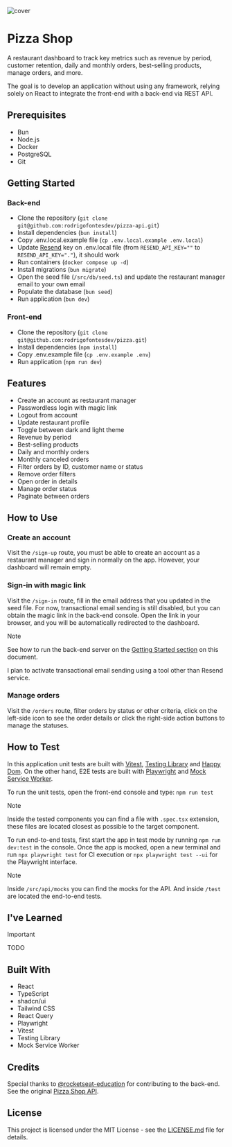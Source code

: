 ![cover](https://github.com/user-attachments/assets/d6b16526-c4d6-4f36-ae40-46e2c9aa34d1)

# Pizza Shop

A restaurant dashboard to track key metrics such as revenue by period, customer retention, daily and monthly orders, best-selling products, manage orders, and more.

The goal is to develop an application without using any framework, relying solely on React to integrate the front-end with a back-end via REST API.

## Prerequisites

- Bun
- Node.js
- Docker
- PostgreSQL
- Git

## Getting Started

### Back-end

- Clone the repository (`git clone git@github.com:rodrigofontesdev/pizza-api.git`)
- Install dependencies (`bun install`)
- Copy .env.local.example file (`cp .env.local.example .env.local`)
- Update [Resend](https://resend.com) key on .env.local file (from `RESEND_API_KEY=""` to `RESEND_API_KEY="."`), it should work
- Run containers (`docker compose up -d`)
- Install migrations (`bun migrate`)
- Open the seed file (`/src/db/seed.ts`) and update the restaurant manager email to your own email
- Populate the database (`bun seed`)
- Run application (`bun dev`)

### Front-end

- Clone the repository (`git clone git@github.com:rodrigofontesdev/pizza.git`)
- Install dependencies (`npm install`)
- Copy .env.example file (`cp .env.example .env`)
- Run application (`npm run dev`)

## Features

- Create an account as restaurant manager
- Passwordless login with magic link
- Logout from account
- Update restaurant profile
- Toggle between dark and light theme
- Revenue by period
- Best-selling products
- Daily and monthly orders
- Monthly canceled orders
- Filter orders by ID, customer name or status
- Remove order filters
- Open order in details
- Manage order status
- Paginate between orders

## How to Use

### Create an account

Visit the `/sign-up` route, you must be able to create an account as a restaurant manager and sign in normally on the app. However, your dashboard will remain empty.

### Sign-in with magic link

Visit the `/sign-in` route, fill in the email address that you updated in the seed file. For now, transactional email sending is still disabled, but you can obtain the magic link in the back-end console. Open the link in your browser, and you will be automatically redirected to the dashboard.

> [!NOTE]
> See how to run the back-end server on the [Getting Started section](#getting-started) on this document.
> 
> I plan to activate transactional email sending using a tool other than Resend service.

### Manage orders

Visit the `/orders` route, filter orders by status or other criteria, click on the left-side icon to see the order details or click the right-side action buttons to manage the statuses.

## How to Test

In this application unit tests are built with [Vitest](https://github.com/vitest-dev/vitest), [Testing Library](https://github.com/testing-library/react-testing-library) and [Happy Dom](https://github.com/capricorn86/happy-dom). On the other hand, E2E tests are built with [Playwright](https://github.com/microsoft/playwright) and [Mock Service Worker](https://github.com/mswjs/msw).

To run the unit tests, open the front-end console and type: `npm run test`

> [!NOTE]
> Inside the tested components you can find a file with `.spec.tsx` extension, these files are located closest as possible to the target component.

To run end-to-end tests, first start the app in test mode by running `npm run dev:test` in the console. Once the app is mocked, open a new terminal and run `npx playwright test` for CI execution or `npx playwright test --ui` for the Playwright interface.

> [!NOTE]
> Inside `/src/api/mocks` you can find the mocks for the API. And inside `/test` are located the end-to-end tests.

## I've Learned

> [!IMPORTANT]
> TODO

## Built With

- React
- TypeScript
- shadcn/ui
- Tailwind CSS
- React Query
- Playwright
- Vitest
- Testing Library
- Mock Service Worker

## Credits

Special thanks to [@rocketseat-education](https://github.com/rocketseat-education) for contributing to the back-end. See the original [Pizza Shop API](https://github.com/rocketseat-education/pizzashop-api).

## License

This project is licensed under the MIT License - see the [LICENSE.md](LICENSE) file for details.
